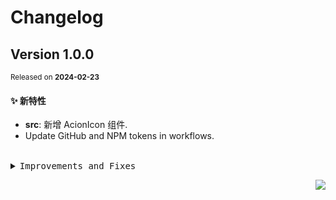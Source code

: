 # Changelog

## Version&nbsp;1.0.0

<sup>Released on **2024-02-23**</sup>

#### ✨ 新特性

- **src**: 新增 AcionIcon 组件.
- Update GitHub and NPM tokens in workflows.

<br/>

<details>
<summary><kbd>Improvements and Fixes</kbd></summary>

#### What's improved

- **src**: 新增 AcionIcon 组件 ([826454c](https://github.com/datoou/components/commit/826454c))
- Update GitHub and NPM tokens in workflows ([41c1a1d](https://github.com/datoou/components/commit/41c1a1d))

</details>

<div align="right">

[![](https://img.shields.io/badge/-BACK_TO_TOP-151515?style=flat-square)](#readme-top)

</div>
